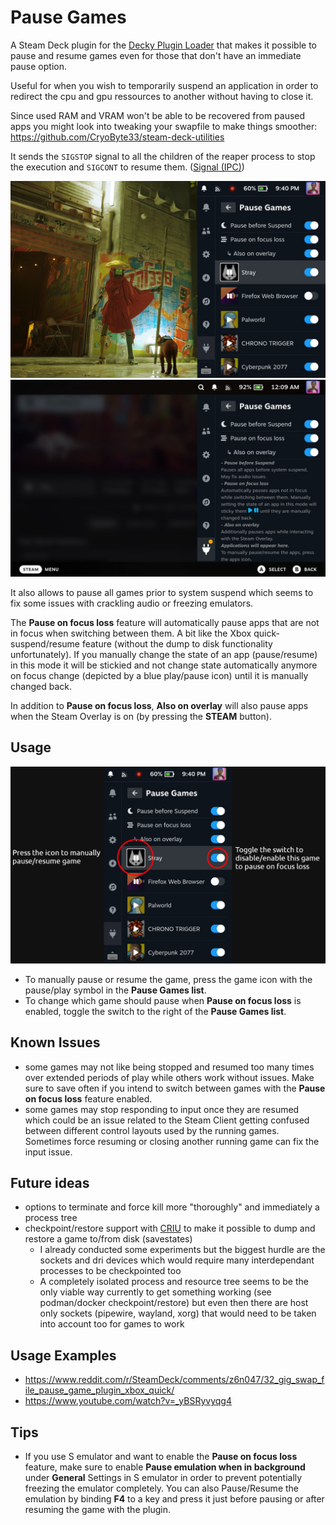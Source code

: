 # Pause Games

A Steam Deck plugin for the [Decky Plugin Loader](https://github.com/SteamDeckHomebrew/decky-loader) that makes it possible to pause and resume games even for those that don't have an immediate pause option.

Useful for when you wish to temporarily suspend an application in order to redirect the cpu and gpu ressources to another without having to close it.

Since used RAM and VRAM won't be able to be recovered from paused apps you might look into tweaking your swapfile to make things smoother: https://github.com/CryoByte33/steam-deck-utilities

It sends the `SIGSTOP` signal to all the children of the reaper process to stop the execution and `SIGCONT` to resume them. ([Signal (IPC)](https://en.wikipedia.org/wiki/Signal_(IPC)))

![](assets/20240708214008_1.jpg)
![](assets/20240709000911_1.jpg)

It also allows to pause all games prior to system suspend which seems to fix some issues with crackling audio or freezing emulators.

The **Pause on focus loss** feature will automatically pause apps that are not in focus when switching between them. A bit like the Xbox quick-suspend/resume feature (without the dump to disk functionality unfortunately). If you manually change the state of an app (pause/resume) in this mode it will be stickied and not change state automatically anymore on focus change (depicted by a blue play/pause icon) until
it is manually changed back.

In addition to **Pause on focus loss**, **Also on overlay** will also pause apps when the Steam Overlay is on (by pressing the **STEAM** button).

## Usage

![](assets/pausegames_usage.jpg)

- To manually pause or resume the game, press the game icon with the pause/play symbol in the **Pause Games list**.
- To change which game should pause when **Pause on focus loss** is enabled, toggle the switch to the right of the **Pause Games list**.

## Known Issues

- some games may not like being stopped and resumed too many times over extended periods of play while others work without issues. Make sure to save often if you intend to switch between games with the **Pause on focus loss** feature enabled.
- some games may stop responding to input once they are resumed which could be an issue related to the Steam Client getting confused between different control layouts used by the running games. Sometimes force resuming or closing another running game can fix the input issue.

## Future ideas

- options to terminate and force kill more "thoroughly" and immediately a process tree
- checkpoint/restore support with [CRIU](https://github.com/checkpoint-restore/criu) to make it possible to dump and restore a game to/from disk (savestates)
  + I already conducted some experiments but the biggest hurdle are the sockets and dri devices which would require many interdependant processes to be checkpointed too
  + A completely isolated process and resource tree seems to be the only viable way currently to get something working (see podman/docker checkpoint/restore) but even then there are host only sockets (pipewire, wayland, xorg) that would need to be taken into account too for games to work

## Usage Examples

- https://www.reddit.com/r/SteamDeck/comments/z6n047/32_gig_swap_file_pause_game_plugin_xbox_quick/
- https://www.youtube.com/watch?v=_yBSRyvyqg4

## Tips

- If you use S emulator and want to enable the **Pause on focus loss** feature, make sure to enable **Pause emulation when in background** under **General** Settings in S emulator in order to prevent potentially freezing the emulator completely. You can also Pause/Resume the emulation by binding **F4** to a key and press it just before pausing or after resuming the game with the plugin.